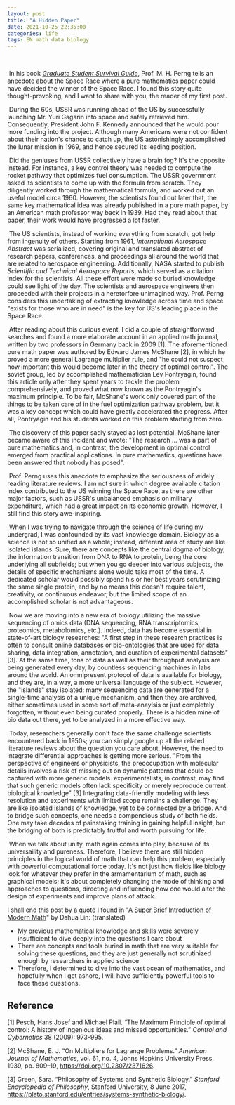 ```yaml
---
layout: post
title: "A Hidden Paper"
date: 2021-10-25 22:35:00
categories: life 
tags: EN math data biology
---
```


​	



​		In his book *[Graduate Student Survival Guide](https://www.douban.com/book/subject/27108502/)*, Prof. M. H. Perng tells an anecdote about the Space Race where a pure mathematics paper could have decided the winner of the Space Race. I found this story quite thought-provoking, and I want to share with you, the reader of my first post.

​		During the 60s, USSR was running ahead of the US by successfully launching Mr. Yuri Gagarin into space and safely retrieved him. Consequently, President John F. Kennedy announced that he would pour more funding into the project. Although many Americans were not confident about their nation's chance to catch up, the US astonishingly accomplished the lunar mission in 1969, and hence secured its leading position. 

​		Did the geniuses from USSR collectively have a brain fog? It's the opposite instead. For instance, a key control theory was needed to compute the rocket pathway that optimizes fuel consumption. The USSR government asked its scientists to come up with the formula from scratch. They diligently worked through the mathematical formula, and worked out an useful model circa 1960. However, the scientists found out later that, the same key mathematical idea was already published in a pure math paper, by an American math professor way back in 1939. Had they read about that paper, their work would have progressed a lot faster. 

​		The US scientists, instead of working everything from scratch, got help from ingenuity of others. Starting from 1961, *International Aerospace Abstract* was serialized, covering original and translated abstract of research papers, conferences, and proceedings all around the world that are related to aerospace engineering. Additionally, NASA started to publish *Scientific and Technical Aerospace Reports*, which served as a citation index for the scientists. All these effort were made so buried knowledge could see light of the day. The scientists and aerospace engineers then proceeded with their projects in a heretorfore unimagined way. Prof. Perng considers this undertaking of extracting knowledge across time and space "exists for those who are in need" is the key for US's leading place in the Space Race. 

​		After reading about this curious event, I did a couple of straightforward searches and found a more elaborate account in an applied math journal, written by two professors in Germany back in 2009 [1]. The aforementioned pure math paper was authored by Edward James McShane [2], in which he proved a more general Lagrange multiplier rule, and "he could not suspect how important this would become later in the theory of optimal control". The soviet group, led by accomplished mathematician Lev Pontryagin, found this article only after they spent years to tackle the problem comprehensively, and proved what now known as the Pontryagin's maximum principle. To be fair, McShane's work only covered part of the things to be taken care of in the fuel optimization pathway problem, but it was a key concept which could have greatly accelerated the progress. After all, Pontryagin and his students worked on this problem starting from zero. 

​		The discovery of this paper sadly stayed as lost potential. McShane later became aware of this incident and wrote: "The research ... was a part of pure mathematics and, in contrast, the development in optimal control emerged from practical applications. In pure mathematics, questions have been answered that nobody has posed". 

​		Prof. Perng uses this anecdote to emphasize the seriousness of widely reading literature reviews. I am not sure in which degree available citation index contributed to the US winning the Space Race, as there are other major factors, such as USSR's unbalanced emphasis on military expenditure, which had a great impact on its economic growth. However, I still find this story awe-inspiring. 

​		When I was trying to navigate through the science of life during my undergrad, I was confounded by its vast knowledge domain. Biology as a science is not so unified as a whole; instead, different area of study are like isolated islands. Sure, there are concepts like the central dogma of biology, the information transition from DNA to RNA to protein, being the core underlying all subfields; but when you go deeper into various subjects, the details of specific mechanisms alone would take most of the time. A dedicated scholar would possibly spend his or her best years scrutinizing the same single protein, and by no means this doesn't require talent, creativity, or continuous endeavor, but the limited scope of an accomplished scholar is not advantageous. 

​		Now we are moving into a new era of biology utilizing the massive sequencing of omics data (DNA sequencing, RNA transcriptomics, proteomics, metabolomics, etc.). Indeed, data has become essential in state-of-art biology researches: "A first step in these research practices is often to consult online databases or bio-ontologies that are used for data sharing, data integration, annotation, and curation of experimental datasets" [3]. At the same time, tons of data as well as their throughput analysis are being generated every day, by countless sequencing machines in labs around the world. An omnipresent protocol of data is available for biology, and they are, in a way, a more universal language of the subject. However, the "islands" stay isolated: many sequencing data are generated for a single-time analysis of a unique mechanism, and then they are archived, either sometimes used in some sort of meta-anaylsis or just completely forgotten, without even being curated properly. There is a hidden mine of bio data out there, yet to be analyzed in a more effective way. 

​		Today, researchers generally don't face the same challenge scientists encountered back in 1950s; you can simply google up all the related literature reviews about the question you care about. However, the need to integrate differential approaches is getting more serious. "From the perspective of engineers or physicists, the preoccupation with molecular details involves a risk of missing out on dynamic patterns that could be captured with more generic models. experimentalists, in contrast, may find that such generic models often lack specificity or merely reproduce current biological knowledge" [3] Integrating data-friendly modeling with less resolution and experiments with limited scope remains a challenge. They are like isolated islands of knowledge, yet to be connected by a bridge. And to bridge such concepts, one needs a compendious study of both fields. One may take decades of painstaking training in gaining helpful insight, but the bridging of both is predictably fruitful and worth pursuing for life. 

​		When we talk about unity, math again comes into play, because of its universaility and pureness. Therefore, I believe there are still hidden principles in the logical world of math that can help this problem, especially with powerful computational force today. It's not just how fields like biology look for whatever they prefer in the armamentarium of math, such as graphical models; it's about completely changing the mode of thinking and approaches to questions, directing and influencing how one would alter the design of experiments and improve plans of attack.



I shall end this post by a quote I found in "[A Super Brief Introduction of Modern Math](http://www.penglixun.com/study/science/mit_math_system.html)" by Dahua Lin: (translated)

- My previous mathematical knowledge and skills were severely insufficient to dive deeply into the questions I care about
- There are concepts and tools buried in math that are very suitable for solving these questions, and they are just generally not scrutinized enough by researchers in applied science
- Therefore, I determined to dive into the vast ocean of mathematics, and hopefully when I get ashore, I will have sufficiently powerful tools to face these questions. 





## Reference

[1] Pesch, Hans Josef and Michael Plail. “The Maximum Principle of optimal control: A history of ingenious ideas and missed opportunities.” *Control and Cybernetics* 38 (2009): 973-995.

[2] McShane, E. J. “On Multipliers for Lagrange Problems.” *American Journal of Mathematics*, vol. 61, no. 4, Johns Hopkins University Press, 1939, pp. 809–19, https://doi.org/10.2307/2371626. 

[3] Green, Sara. “Philosophy of Systems and Synthetic Biology.” *Stanford Encyclopedia of Philosophy*, Stanford University, 8 June 2017, https://plato.stanford.edu/entries/systems-synthetic-biology/. 